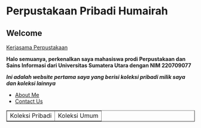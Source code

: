 <html>
  <head>
    <title>"Web Humairah"</title>
  </head>
  <body>
    <h1>Perpustakaan Pribadi Humairah</h1>
    <h2>Welcome</h2>   
    <a href="https://perpusnas.go.id/"target="_blank">Kerjasama Perpustakaan </a>
    <p><b>Halo semuanya, perkenalkan saya mahasiswa prodi Perpustakaan dan Sains Informasi dari Universitas Sumatera Utara dengan NIM 220709077</b></p>
    <b><i>Ini adalah website pertama saya yang berisi koleksi pribadi milik saya dan koleksi lainnya</i></b>
   
<ul>
    <li><a href="Biodata.html">About Me</a></li>
    <li><a href="form.html">Contact Us</a></li>
</ul>
            
  
                    
             
  </body>
</html>
<body>
    <table border="1">
          <tr><td>Koleksi Pribadi</td><td>Koleksi Umum</td></tr>
    <table>
</table>

